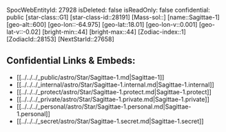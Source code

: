 ﻿---
location: [18.01,-64.975,600]
type: Station
tags:
- astro/Star

---
SpocWebEntityId: 27928
isDeleted: false
isReadOnly: false
confidential: public
[star-class::G1]
[star-class-id::28191]
[Mass-sol::]
[name::Sagittae-1]
[geo-alt::600]
[geo-lon::-64.975]
[geo-lat::18.01]
[geo-lon-v::0.001]
[geo-lat-v::-0.02]
[bright-min::44]
[bright-max::44]
[Zodiac-index::1]
[ZodiacId::28153]
[NextStarId::27658]



## Confidential Links & Embeds: 
- [[../../../_public/astro/Star/Sagittae-1.md|Sagittae-1]] 
- [[../../../_internal/astro/Star/Sagittae-1.internal.md|Sagittae-1.internal]] 
- [[../../../_protect/astro/Star/Sagittae-1.protect.md|Sagittae-1.protect]] 
- [[../../../_private/astro/Star/Sagittae-1.private.md|Sagittae-1.private]] 
- [[../../../_personal/astro/Star/Sagittae-1.personal.md|Sagittae-1.personal]] 
- [[../../../_secret/astro/Star/Sagittae-1.secret.md|Sagittae-1.secret]] 
